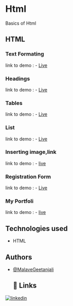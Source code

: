 # Html
Basics of Html
## HTML
### Text Formating
 link to demo : - [Live](https://malavegeetanjali0481.github.io/Html/HTML/01text%20formating.html)
 ### Headings
 link to demo : - [Live](https://malavegeetanjali0481.github.io/Html/HTML/02intro(Headings).html)
### Tables
 link to demo : - [Live](https://malavegeetanjali0481.github.io/Html/HTML//03index(table).html)
 ###  List
 link to demo : - [Live](https://malavegeetanjali0481.github.io/Html/HTML/04index%20list%20element.html)
 ### Inserting image,link
link to demo : - [live](https://malavegeetanjali0481.github.io/Html/HTML/05index.html)
 ### Registration Form
 link to demo : - [Live](https://malavegeetanjali0481.github.io/Html/HTML/06index.html)
 ### My Portfoli
link to demo : - [live](https://malavegeetanjali0481.github.io/Html/HTML/index(portfoli).html)
 ## Technologies used

- HTML
  
 ## Authors

- [@MalaveGeetanjali](https://github.com/Malavegeetanjali0481)
  ## 🔗 Links

[![linkedin](https://img.shields.io/badge/linkedin-0A66C2?style=for-the-badge&logo=linkedin&logoColor=white)](https://www.linkedin.com/in/navanishwara-rao-malave-4ab6ba247)
